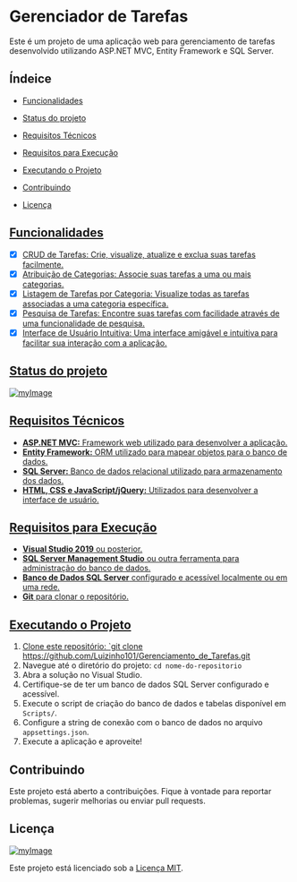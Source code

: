 # Gerenciador de Tarefas

Este é um projeto de uma aplicação web para gerenciamento de tarefas desenvolvido utilizando ASP.NET MVC, Entity Framework e SQL Server.

## Índeice
- <a href="#funcionalidades">Funcionalidades

- <a href="#status-do-projeto">Status do projeto

- <a href="#requisitos-técnicos">Requisitos Técnicos

- <a href="#requisitos-para-execução">Requisitos para Execução

- <a href="#executando-o-projeto">Executando o Projeto

- <a href="#contribuindo">Contribuindo

- <a href="#licença">Licença

## Funcionalidades

- [x] CRUD de Tarefas: Crie, visualize, atualize e exclua suas tarefas facilmente.
- [x]  Atribuição de Categorias: Associe suas tarefas a uma ou mais categorias.
- [x] Listagem de Tarefas por Categoria: Visualize todas as tarefas associadas a uma categoria específica.
- [x] Pesquisa de Tarefas: Encontre suas tarefas com facilidade através de uma funcionalidade de pesquisa.
- [x] Interface de Usuário Intuitiva: Uma interface amigável e intuitiva para facilitar sua interação com a aplicação.

## Status do projeto

![myImage](https://img.shields.io/badge/Status-Em%20desenvolvimento-green)

## Requisitos Técnicos

- **ASP.NET MVC:** Framework web utilizado para desenvolver a aplicação.
- **Entity Framework:** ORM utilizado para mapear objetos para o banco de dados.
- **SQL Server:** Banco de dados relacional utilizado para armazenamento dos dados.
- **HTML, CSS e JavaScript/jQuery:** Utilizados para desenvolver a interface de usuário.

## Requisitos para Execução

- **Visual Studio 2019** ou posterior.
- **SQL Server Management Studio** ou outra ferramenta para administração do banco de dados.
- **Banco de Dados SQL Server** configurado e acessível localmente ou em uma rede.
- **Git** para clonar o repositório.

## Executando o Projeto

1. Clone este repositório: `git clone https://github.com/Luizinho101/Gerenciamento_de_Tarefas.git
2. Navegue até o diretório do projeto: `cd nome-do-repositorio`
3. Abra a solução no Visual Studio.
4. Certifique-se de ter um banco de dados SQL Server configurado e acessível.
5. Execute o script de criação do banco de dados e tabelas disponível em `Scripts/`.
6. Configure a string de conexão com o banco de dados no arquivo `appsettings.json`.
7. Execute a aplicação e aproveite!

## Contribuindo

Este projeto está aberto a contribuições. Fique à vontade para reportar problemas, sugerir melhorias ou enviar pull requests.

## Licença
[![myImage](https://img.shields.io/badge/Licen%C3%A7a-MIT-green)](https://github.com/Luizinho101/Gerenciamento_de_Tarefas/blob/main/LICENSE)

Este projeto está licenciado sob a [Licença MIT](https://github.com/Luizinho101/Gerenciamento_de_Tarefas/blob/main/LICENSE).


